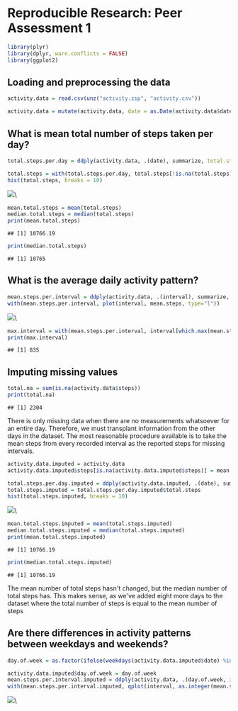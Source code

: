 # Reproducible Research: Peer Assessment 1


```r
library(plyr)
library(dplyr, warn.conflicts = FALSE)
library(ggplot2)
```

## Loading and preprocessing the data


```r
activity.data = read.csv(unz("activity.zip", "activity.csv"))

activity.data = mutate(activity.data, date = as.Date(activity.data$date, "%Y-%m-%d"))
```

## What is mean total number of steps taken per day?


```r
total.steps.per.day = ddply(activity.data, .(date), summarize, total.steps = sum(steps))

total.steps = with(total.steps.per.day, total.steps[!is.na(total.steps)])
hist(total.steps, breaks = 10)
```

![](PA1_template_files/figure-html/unnamed-chunk-3-1.png)\

```r
mean.total.steps = mean(total.steps)
median.total.steps = median(total.steps)
print(mean.total.steps)
```

```
## [1] 10766.19
```

```r
print(median.total.steps)
```

```
## [1] 10765
```

## What is the average daily activity pattern?


```r
mean.steps.per.interval = ddply(activity.data, .(interval), summarize, mean.steps = mean(steps, na.rm = T))
with(mean.steps.per.interval, plot(interval, mean.steps, type="l"))
```

![](PA1_template_files/figure-html/unnamed-chunk-4-1.png)\

```r
max.interval = with(mean.steps.per.interval, interval[which.max(mean.steps)])
print(max.interval)
```

```
## [1] 835
```

## Imputing missing values


```r
total.na = sum(is.na(activity.data$steps))
print(total.na)
```

```
## [1] 2304
```

There is only missing data when there are no measurements whatsoever for an entire day. Therefore, we must transplant information from the other days in the dataset. The most reasonable procedure available is to take the mean steps from every recorded interval as the reported steps for missing intervals.  


```r
activity.data.imputed = activity.data
activity.data.imputed$steps[is.na(activity.data.imputed$steps)] = mean.steps.per.interval$mean.steps

total.steps.per.day.imputed = ddply(activity.data.imputed, .(date), summarize, total.steps = sum(steps))
total.steps.imputed = total.steps.per.day.imputed$total.steps
hist(total.steps.imputed, breaks = 10)
```

![](PA1_template_files/figure-html/unnamed-chunk-6-1.png)\

```r
mean.total.steps.imputed = mean(total.steps.imputed)
median.total.steps.imputed = median(total.steps.imputed)
print(mean.total.steps.imputed)
```

```
## [1] 10766.19
```

```r
print(median.total.steps.imputed)
```

```
## [1] 10766.19
```

The mean number of total steps hasn't changed, but the median number of total steps has. This makes sense, as we've added eight more days to the dataset where the total number of steps is equal to the mean number of steps  

## Are there differences in activity patterns between weekdays and weekends?


```r
day.of.week = as.factor(ifelse(weekdays(activity.data.imputed$date) %in% c("Saturday", "Sunday"), "weekend", "weekday"))

activity.data.imputed$day.of.week = day.of.week
mean.steps.per.interval.imputed = ddply(activity.data, .(day.of.week, interval), summarize, mean.steps = mean(steps, na.rm = T))
with(mean.steps.per.interval.imputed, qplot(interval, as.integer(mean.steps), geom="line", facets = (day.of.week ~ .)))
```

![](PA1_template_files/figure-html/unnamed-chunk-7-1.png)\
